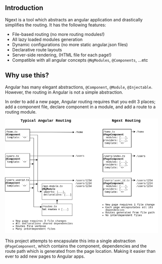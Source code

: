 ## Introduction

Ngext is a tool which abstracts an angular application and drastically simplifies the routing. It has the following features: 

- File-based routing (no more routing modules!)
- All lazy loaded modules generation
- Dynamic configurations (no more static angular.json files)
- Declarative route layouts
- Server-side rendering, (HTML file for each page!)
- Compatible with all angular concepts `@NgModules`, `@Components`, ...etc

## Why use this?

Angular has many elegant abstractions, `@Component`, `@Module`, `@Injectable`. However, the routing in Angular is not a simple abstraction.

In order to add a new page, Angular routing requires that you edit 3 places; add a component file, declare component in a module, and add a route to a routing module.

![comparison](../imgs/ngext-comparison.png)

This project attempts to encapsulate this into a single abstraction `@PageComponent`, which contains the component, dependencies and the route path which is generated from the page location. Making it easier than ever to add new pages to Angular apps.
